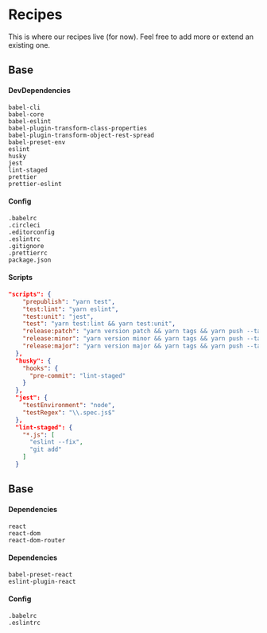 # **Recipes**

This is where our recipes live (for now). Feel free to add more or extend an existing one.

## Base
#### DevDependencies
```
babel-cli
babel-core
babel-eslint
babel-plugin-transform-class-properties
babel-plugin-transform-object-rest-spread
babel-preset-env
eslint
husky
jest
lint-staged
prettier
prettier-eslint
```

#### Config
```
.babelrc
.circleci
.editorconfig
.eslintrc
.gitignore
.prettierrc
package.json
```

#### Scripts
```JSON
"scripts": {
    "prepublish": "yarn test",
    "test:lint": "yarn eslint",
    "test:unit": "jest",
    "test": "yarn test:lint && yarn test:unit",
    "release:patch": "yarn version patch && yarn tags && yarn push --tags",
    "release:minor": "yarn version minor && yarn tags && yarn push --tags",
    "release:major": "yarn version major && yarn tags && yarn push --tags"
  },
  "husky": {
    "hooks": {
      "pre-commit": "lint-staged"
    }
  },
  "jest": {
    "testEnvironment": "node",
    "testRegex": "\\.spec.js$"
  },
  "lint-staged": {
    "*.js": [
      "eslint --fix",
      "git add"
    ]
  }
```

## Base
#### Dependencies
```
react
react-dom
react-dom-router
```

#### Dependencies
```
babel-preset-react
eslint-plugin-react
```

#### Config
```
.babelrc
.eslintrc
```
